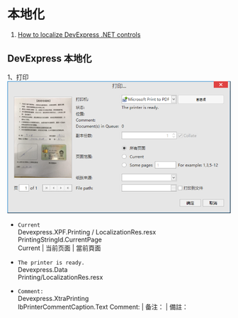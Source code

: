 # 本地化

1. [How to localize DevExpress .NET controls](https://www.devexpress.com/Support/Center/Question/Details/A421/how-to-localize-devexpress-net-controls)

## DevExpress 本地化  
1、打印  
![打印对话框](./Images/PrintDialog.png)   
* `Current`  
Devexpress.XPF.Printing / LocalizationRes.resx  
PrintingStringId.CurrentPage  
Current | 当前页面 | 當前頁面 

* `The printer is ready.`  
Devexpress.Data  
Printing/LocalizationRes.resx  


* `Comment:`  
Devexpress.XtraPrinting   
lbPrinterCommentCaption.Text Comment: | 备注： | 備註：


